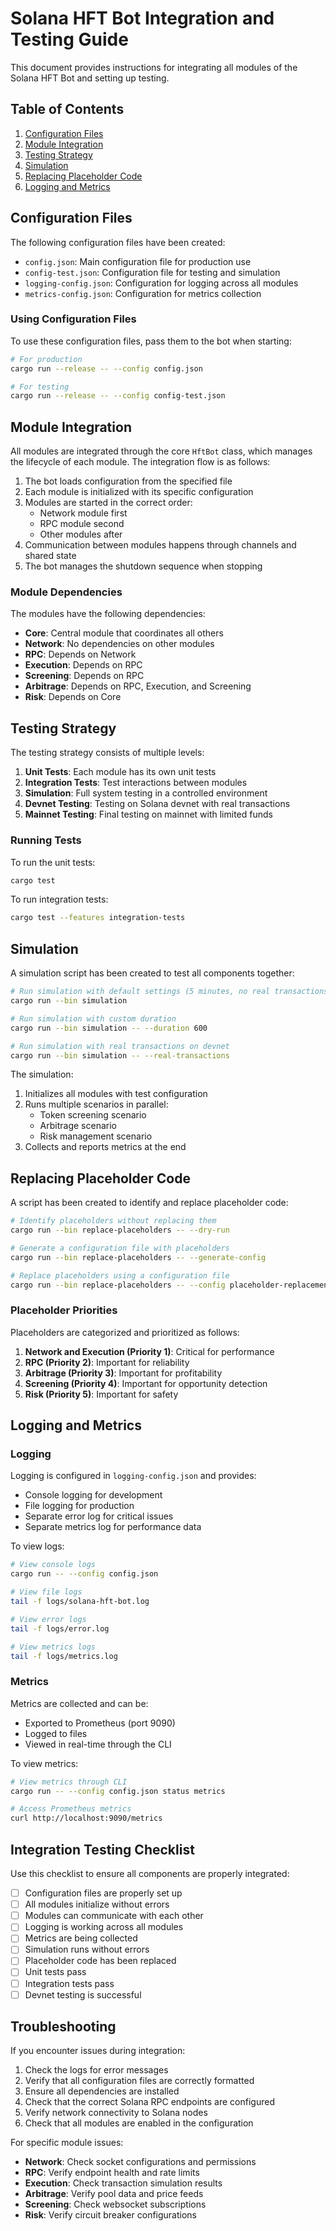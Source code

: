 # Solana HFT Bot Integration and Testing Guide

This document provides instructions for integrating all modules of the Solana HFT Bot and setting up testing.

## Table of Contents

1. [Configuration Files](#configuration-files)
2. [Module Integration](#module-integration)
3. [Testing Strategy](#testing-strategy)
4. [Simulation](#simulation)
5. [Replacing Placeholder Code](#replacing-placeholder-code)
6. [Logging and Metrics](#logging-and-metrics)

## Configuration Files

The following configuration files have been created:

- `config.json`: Main configuration file for production use
- `config-test.json`: Configuration file for testing and simulation
- `logging-config.json`: Configuration for logging across all modules
- `metrics-config.json`: Configuration for metrics collection

### Using Configuration Files

To use these configuration files, pass them to the bot when starting:

```bash
# For production
cargo run --release -- --config config.json

# For testing
cargo run --release -- --config config-test.json
```

## Module Integration

All modules are integrated through the core `HftBot` class, which manages the lifecycle of each module. The integration flow is as follows:

1. The bot loads configuration from the specified file
2. Each module is initialized with its specific configuration
3. Modules are started in the correct order:
   - Network module first
   - RPC module second
   - Other modules after
4. Communication between modules happens through channels and shared state
5. The bot manages the shutdown sequence when stopping

### Module Dependencies

The modules have the following dependencies:

- **Core**: Central module that coordinates all others
- **Network**: No dependencies on other modules
- **RPC**: Depends on Network
- **Execution**: Depends on RPC
- **Screening**: Depends on RPC
- **Arbitrage**: Depends on RPC, Execution, and Screening
- **Risk**: Depends on Core

## Testing Strategy

The testing strategy consists of multiple levels:

1. **Unit Tests**: Each module has its own unit tests
2. **Integration Tests**: Test interactions between modules
3. **Simulation**: Full system testing in a controlled environment
4. **Devnet Testing**: Testing on Solana devnet with real transactions
5. **Mainnet Testing**: Final testing on mainnet with limited funds

### Running Tests

To run the unit tests:

```bash
cargo test
```

To run integration tests:

```bash
cargo test --features integration-tests
```

## Simulation

A simulation script has been created to test all components together:

```bash
# Run simulation with default settings (5 minutes, no real transactions)
cargo run --bin simulation

# Run simulation with custom duration
cargo run --bin simulation -- --duration 600

# Run simulation with real transactions on devnet
cargo run --bin simulation -- --real-transactions
```

The simulation:

1. Initializes all modules with test configuration
2. Runs multiple scenarios in parallel:
   - Token screening scenario
   - Arbitrage scenario
   - Risk management scenario
3. Collects and reports metrics at the end

## Replacing Placeholder Code

A script has been created to identify and replace placeholder code:

```bash
# Identify placeholders without replacing them
cargo run --bin replace-placeholders -- --dry-run

# Generate a configuration file with placeholders
cargo run --bin replace-placeholders -- --generate-config

# Replace placeholders using a configuration file
cargo run --bin replace-placeholders -- --config placeholder-replacements.json
```

### Placeholder Priorities

Placeholders are categorized and prioritized as follows:

1. **Network and Execution (Priority 1)**: Critical for performance
2. **RPC (Priority 2)**: Important for reliability
3. **Arbitrage (Priority 3)**: Important for profitability
4. **Screening (Priority 4)**: Important for opportunity detection
5. **Risk (Priority 5)**: Important for safety

## Logging and Metrics

### Logging

Logging is configured in `logging-config.json` and provides:

- Console logging for development
- File logging for production
- Separate error log for critical issues
- Separate metrics log for performance data

To view logs:

```bash
# View console logs
cargo run -- --config config.json

# View file logs
tail -f logs/solana-hft-bot.log

# View error logs
tail -f logs/error.log

# View metrics logs
tail -f logs/metrics.log
```

### Metrics

Metrics are collected and can be:

- Exported to Prometheus (port 9090)
- Logged to files
- Viewed in real-time through the CLI

To view metrics:

```bash
# View metrics through CLI
cargo run -- --config config.json status metrics

# Access Prometheus metrics
curl http://localhost:9090/metrics
```

## Integration Testing Checklist

Use this checklist to ensure all components are properly integrated:

- [ ] Configuration files are properly set up
- [ ] All modules initialize without errors
- [ ] Modules can communicate with each other
- [ ] Logging is working across all modules
- [ ] Metrics are being collected
- [ ] Simulation runs without errors
- [ ] Placeholder code has been replaced
- [ ] Unit tests pass
- [ ] Integration tests pass
- [ ] Devnet testing is successful

## Troubleshooting

If you encounter issues during integration:

1. Check the logs for error messages
2. Verify that all configuration files are correctly formatted
3. Ensure all dependencies are installed
4. Check that the correct Solana RPC endpoints are configured
5. Verify network connectivity to Solana nodes
6. Check that all modules are enabled in the configuration

For specific module issues:

- **Network**: Check socket configurations and permissions
- **RPC**: Verify endpoint health and rate limits
- **Execution**: Check transaction simulation results
- **Arbitrage**: Verify pool data and price feeds
- **Screening**: Check websocket subscriptions
- **Risk**: Verify circuit breaker configurations
